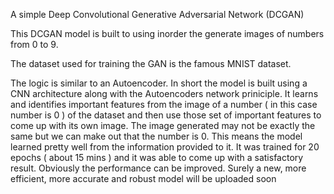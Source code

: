 A simple Deep Convolutional Generative Adversarial Network (DCGAN)

This DCGAN model is built to using inorder the generate images of numbers from 0 to 9.

The dataset used for training the GAN is the famous MNIST dataset.

The logic is similar to an Autoencoder. In short the model is built using a CNN architecture along with the Autoencoders network priniciple.
It learns and identifies important features from the image of a number ( in this case number is 0 ) of the dataset and then use those set of important features to come up with its own image.
The image generated may not be exactly the same but we can make out that the number is 0. This means the model learned pretty well from the information provided to it.
It was trained for 20 epochs ( about 15 mins ) and it was able to come up with a satisfactory result. Obviously the performance can be improved.
Surely a new, more efficient, more accurate and robust model will be uploaded soon


